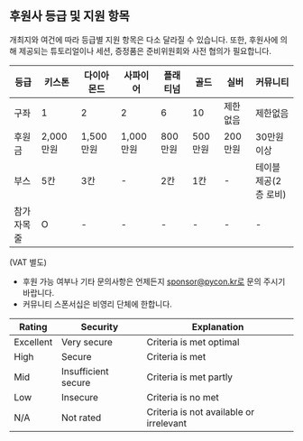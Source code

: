 ## 후원사 등급 및 지원 항목
개최지와 여건에 따라 등급별 지원 항목은 다소 달라질 수 있습니다. 또한, 후원사에 의해 제공되는 튜토리얼이나 세션, 증정품은 준비위원회와 사전 협의가 필요합니다.

| 등급     | 키스톤      | 다이아몬드  | 사파이어  | 플래티넘  | 골드  |실버  |커뮤니티  |   
| ------- |-----------| -----| ----- |-----| -----|-----|-----|
| 구좌     | 1         | 2 |2 |6 |10 |제한없음 |제한없음 |
| 후원금    | 2,000만원  |1,500만원  |1,000만원  |800만원  |500만원  |200만원  |30만원 이상  |
| 부스     | 5칸        | 3칸 | - |2칸 |1칸 | - |테이블 제공(2층 로비) |
| 참가자목줄 | O         | - | - |- |- | - |- |

(VAT 별도)

- 후원 가능 여부나 기타 문의사항은 언제든지 sponsor@pycon.kr로 문의 주시기 바랍니다.
-  커뮤니티 스폰서십은 비영리 단체에 한합니다.


| Rating    | Security            | Explanation                             |
|-----------|---------------------|-----------------------------------------|
| Excellent | Very secure         | Criteria is met optimal                 |
| High      | Secure              | Criteria is met                         |
| Mid       | Insufficient secure | Criteria is met partly                  |
| Low       | Insecure            | Criteria is no met                      |
| N/A       | Not rated           | Criteria is not available or irrelevant |
